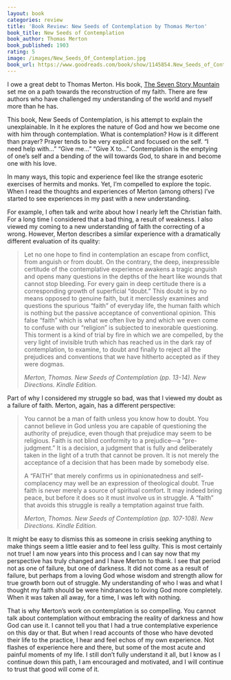 ```yaml
---
layout: book
categories: review
title: 'Book Review: New Seeds of Contemplation by Thomas Merton'
book_title: New Seeds of Contemplation
book_author: Thomas Merton
book_published: 1903
rating: 5
image: /images/New_Seeds_Of_Contemplation.jpg
book_url: https://www.goodreads.com/book/show/1145854.New_Seeds_of_Contemplation
---
```

I owe a great debt to Thomas Merton. His book, [The Seven Story Mountain](https://www.goodreads.com/book/show/175078.The_Seven_Storey_Mountain) set me on a path towards the reconstruction of my faith. There are few authors who have challenged my understanding of the world and myself more than he has.

This book, New Seeds of Contemplation, is his attempt to explain the unexplainable. In it he explores the nature of God and how we become one with him through contemplation. What is contemplation? How is it different than prayer? Prayer tends to be very explicit and focused on the self. “I need help with...” “Give me...” “Give X to...” Contemplation is the emptying of one’s self and a bending of the will towards God, to share in and become one with his love.

In many ways, this topic and experience feel like the strange esoteric exercises of hermits and monks. Yet, I’m compelled to explore the topic. When I read the thoughts and experiences of Merton (among others) I’ve started to see experiences in my past with a new understanding.

For example, I often talk and write about how I nearly left the Christian faith. For a long time I considered that a bad thing, a result of weakness.  I also viewed my coming to a new understanding of faith the correcting of a wrong. However, Merton describes a similar experience with a dramatically different evaluation of its quality:

> Let no one hope to find in contemplation an escape from conflict, from anguish or from doubt. On the contrary, the deep, inexpressible certitude of the contemplative experience awakens a tragic anguish and opens many questions in the depths of the heart like wounds that cannot stop bleeding. For every gain in deep certitude there is a corresponding growth of superficial “doubt.” This doubt is by no means opposed to genuine faith, but it mercilessly examines and questions the spurious “faith” of everyday life, the human faith which is nothing but the passive acceptance of conventional opinion. This false “faith” which is what we often live by and which we even come to confuse with our “religion” is subjected to inexorable questioning. This torment is a kind of trial by fire in which we are compelled, by the very light of invisible truth which has reached us in the dark ray of contemplation, to examine, to doubt and finally to reject all the prejudices and conventions that we have hitherto accepted as if they were dogmas.
>
> <cite>Merton, Thomas. New Seeds of Contemplation (pp. 13-14). New Directions. Kindle Edition.</cite>

Part of why I considered my struggle so bad, was that I viewed my doubt as a failure of faith. Merton, again, has a different perspective:

> You cannot be a man of faith unless you know how to doubt. You cannot believe in God unless you are capable of questioning the authority of prejudice, even though that prejudice may seem to be religious. Faith is not blind conformity to a prejudice—a “pre-judgment.” It is a decision, a judgment that is fully and deliberately taken in the light of a truth that cannot be proven. It is not merely the acceptance of a decision that has been made by somebody else.
>
> A “FAITH” that merely confirms us in opinionatedness and self-complacency may well be an expression of theological doubt. True faith is never merely a source of spiritual comfort. It may indeed bring peace, but before it does so it must involve us in struggle. A “faith” that avoids this struggle is really a temptation against true faith.
>
> <cite>Merton, Thomas. New Seeds of Contemplation (pp. 107-108). New Directions. Kindle Edition.</cite>

It might be easy to dismiss this as someone in crisis seeking anything to make things seem a little easier and to feel less guilty. This is most certainly not true! I am now years into this process and I can say now that my perspective has truly changed and I have Merton to thank. I see that period not as one of failure, but one of darkness. It did not come as a result of failure, but perhaps from a loving God whose wisdom and strength allow for true growth born out of struggle. My understanding of who I was and what I thought my faith should be were hindrances to loving God more completely. When it was taken all away, for a time, I was left with nothing.

That is why Merton’s work on contemplation is so compelling. You cannot talk about contemplation without embracing the reality of darkness and how God can use it. I cannot tell you that I had a true contemplative experience on this day or that. But when I read accounts of those who have devoted their life to the practice, I hear and feel echos of my own experience. Not flashes of experience here and there, but some of the most acute and painful moments of my life. I still don’t fully understand it all, but I know as I continue down this path, I am encouraged and motivated, and I will continue to trust that good will come of it.

